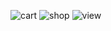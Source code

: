 
![cart](https://user-images.githubusercontent.com/71452591/127163486-fbcba2b8-a401-4ede-99c5-fa16c7da4a30.png)
![shop](https://user-images.githubusercontent.com/71452591/127163495-91089567-2d47-406d-b8ba-ed6073f12e47.png)
![view](https://user-images.githubusercontent.com/71452591/127163507-eb6ef4d9-9378-4f49-ba1a-c1a1a2c2cad5.png)
